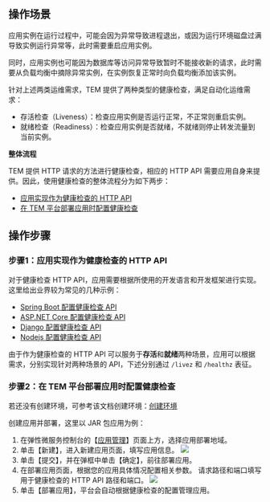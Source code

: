 ## 操作场景

应用实例在运行过程中，可能会因为异常导致进程退出，或因为运行环境磁盘过满导致实例运行异常等，此时需要重启应用实例。

同时，应用实例也可能因为数据库等访问异常导致暂时不能接收新的请求，此时需要从负载均衡中摘除异常实例，在实例恢复正常时向负载均衡添加该实例。

针对上述两类运维需求，TEM 提供了两种类型的健康检查，满足自动化运维需求：

- 存活检查（Liveness）：检查应用实例是否运行正常，不正常则重启实例。
- 就绪检查（Readiness）：检查应用实例是否就绪，不就绪则停止转发流量到当前实例。

**整体流程**

TEM 提供 HTTP 请求的方法进行健康检查，相应的 HTTP API 需要应用自身来提供。因此，使用健康检查的整体流程分为如下两步：
<dx-steps>
- [应用实现作为健康检查的 HTTP API](#step1)
- [在 TEM 平台部署应用时配置健康检查](#step2)
</dx-steps>


## 操作步骤

### 步骤1：应用实现作为健康检查的 HTTP API[](id:step1)

对于健康检查 HTTP API，应用需要根据所使用的开发语言和开发框架进行实现。这里给出业界较为常见的几种示例：
- [Spring Boot 配置健康检查 API](https://docs.spring.io/spring-boot/docs/current/reference/html/actuator.html)
- [ASP.NET Core 配置健康检查 API](https://docs.microsoft.com/zh-cn/aspnet/core/host-and-deploy/health-checks?view=aspnetcore-5.0)
- [Django 配置健康检查 API](https://django-health-check.readthedocs.io/en/latest/readme.html)
- [Nodejs 配置健康检查 API](https://www.npmjs.com/package/nodejs-health-checker)

由于作为健康检查的 HTTP API 可以服务于**存活**和**就绪**两种场景，应用可以根据需求，分别实现针对两种场景的 API，下述分别通过 `/livez` 和 `/healthz` 表征。



### 步骤2：在 TEM 平台部署应用时配置健康检查[](id:step2)

若还没有创建环境，可参考该文档创建环境：[创建环境](https://cloud.tencent.com/document/product/1371/53293)

创建应用并部署，这里以 JAR 包应用为例：

1. 在弹性微服务控制台的【[应用管理](https://console.cloud.tencent.com/tem/application)】页面上方，选择应用部署地域。
2. 单击【新建】，进入新建应用页面，填写应用信息。
![](https://main.qcloudimg.com/raw/d4372edf67219055c3f6e6da9d5eee69.png)
3. 单击【提交】，并在弹框中单击【确定】，前往部署应用。
4. 在部署应用页面，根据您的应用具体情况配置相关参数。
	请求路径和端口填写用于健康检查的 HTTP API 路径和端口。
![](https://main.qcloudimg.com/raw/59887ca7109e388701b3e226c7e78993.png)
5. 单击【部署应用】，平台会自动根据健康检查的配置管理应用。
